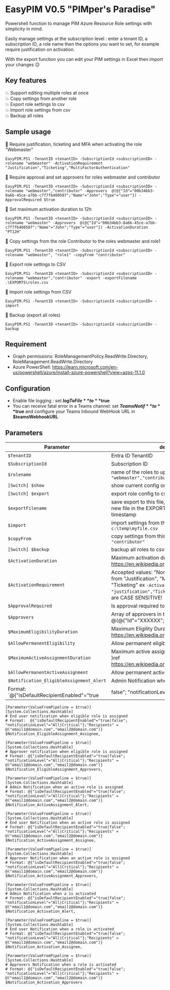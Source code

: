 # EasyPIM V0.5 "PIMper's Paradise"
Powershell function to manage PIM Azure Resource Role settings with simplicity in mind.

Easily manage settings at the subscription level : enter a tenant ID, a subscription ID, a role name 
then the options you want to set, for example require justification on activation.

With the export function you can edit your PIM settings in Excel then import your changes :wink:

## Key features
:boom: Support editing multiple roles at once  
:boom: Copy settings from another role  
:boom: Export role settings to csv  
:boom: Import role settings from csv  
:boom: Backup all roles  

## Sample usage
:large_blue_diamond: Require justification, ticketing and MFA when activating the role "Webmaster"  
 ```pwsh
 EasyPIM.PS1 -TenantID <tenantID> -SubscriptionId <subscriptionID> -rolename "webmaster" -ActivationRequirement "Justification","Ticketing","MultiFactorAuthentication"
 ```


:large_blue_diamond: Require approval and set approvers for roles webmaster and contributor  
```pwsh
EasyPIM.PS1 -TenantID <tenantID> -SubscriptionId <subscriptionID> -rolename "webmaster","contributor" -Approvers  @(@{"Id"="00b34bb3-8a6b-45ce-a7bb-c7f7fb400507";"Name"="John";"Type"="user"}) -ApprovalRequired $true
```


:large_blue_diamond: Set maximum activation duration to 12h  
```pwsh
EasyPIM.PS1 -TenantID <tenantID> -SubscriptionId <subscriptionID> -rolename "webmaster" -Approvers  @(@{"Id"="00b34bb3-8a6b-45ce-a7bb-c7f7fb400507";"Name"="John";"Type"="user"}) -ActivationDuration "PT12H"
```


:large_blue_diamond: Copy settings from the role Contributor to the roles webmaster and role1  
```pwsh
EasyPIM.PS1 -TenantID <tenantID> -SubscriptionId <subscriptionID> -rolename "webmaster", "role1" -copyFrom "contributor"
```


:large_blue_diamond: Export role settings to CSV  
```pwsh
EasyPIM.PS1 -TenantID <tenantID> -SubscriptionId <subscriptionID> -rolename "webmaster","contributor" -export -exportFilename .\EXPORTS\roles.csv
```


:large_blue_diamond: Import role settings from CSV  
```pwsh
EasyPIM.PS1 -TenantID <tenantID> -SubscriptionId <subscriptionID> -import
```


:large_blue_diamond: Backup (export all roles)  
```pwsh
EasyPIM.PS1 -TenantID <tenantID> -SubscriptionId <subscriptionID> -backup
```

## Requirement
* Graph permissions: RoleManagementPolicy.ReadWrite.Directory, RoleManagement.ReadWrite.Directory
* Azure PowerShell: https://learn.microsoft.com/en-us/powershell/azure/install-azure-powershell?view=azps-11.1.0

## Configuration
* Enable file logging : set **$logToFile** to **$true**
* You can receive fatal error in a Teams channel: set **$TeamsNotif** to **$true** and configure  your Teams Inbound WebHook URL in **$teamsWebhookURL**

## Parameters

|Parameter|description|
|---|---|
|`$TenantID`| Entra ID TenantID|
|`$SubscriptionId`| Subscription ID|
|`$rolename`| name of the roles to update/export ex `-rolename "webmaster","contributor"`|   
|`[Switch] $show`|  show current config only, no change made|
|`[Switch] $export`| export role config to csv|
|`$exportFilename`| save export to this file, if not specified it will create a new file in the EXPORTS folder with curent timestamp|
|`$import`| import settings from this csv file ex `-import c:\temp\myfile.csv`|
|`$copyFrom`| copy settings from this role name ex `-copyFrom "contributor"`|  
|`[Switch] $backup`| backup all roles to csv |
|`$ActivationDuration`| Maximum activation duration (Duration ref https://en.wikipedia.org/wiki/ISO_8601#Durations)|
|`$ActivationRequirement `| Accepted values: "None" or one or more options from "Justification", "MultiFactorAuthentication", "Ticketing" ex `-ActivationRequirement "justification","Ticketing"` WARNING: options are CASE SENSITIVE!|
|`$ApprovalRequired`| Is approval required to activate a role? ($true|$false)|
|`$Approvers`| Array of approvers in the format: @(@{"Id"="XXXXXX";"Name"="John":"Type"="user|group"}, .... )|
|`$MaximumEligibilityDuration`| Maximum Eligility Duration (ref https://en.wikipedia.org/wiki/ISO_8601#Durations)|
|`$AllowPermanentEligibility`| Allow permanent eligibility? ($true|$false)| 
|`$MaximumActiveAssignmentDuration`| Maximum active assignment duration (# Duration )ref https://en.wikipedia.org/wiki/ISO_8601#Durations)|
|`$AllowPermanentActiveAssignment`| Allow permanent active assignement? ($true|$false)|
|`$Notification_EligibleAssignment_Alert`| Admin Notification when eligible role is assigned  
Format: `@{"isDefaultRecipientEnabled"="true|false"; "notificationLevel"="All|Critical"};"Recipients" = @("email1@domain.com","email2@domain.com")}`|   

  
    
    [Parameter(ValueFromPipeline = $true)]
    [System.Collections.Hashtable]
    # End user notification when eligible role is assigned
    # Format:  @{"isDefaultRecipientEnabled"="true|false"; "notificationLevel"="All|Critical"};"Recipients" = @("email1@domain.com","email2@domain.com")} 
    $Notification_EligibleAssignment_Assignee, 
    
    [Parameter(ValueFromPipeline = $true)]
    [System.Collections.Hashtable]
    # Approver notification when eligible role is assigned
    # Format: @{"isDefaultRecipientEnabled"="true|false"; "notificationLevel"="All|Critical"};"Recipients" = @("email1@domain.com","email2@domain.com")} 
    $Notification_EligibleAssignment_Approvers, 
    
    [Parameter(ValueFromPipeline = $true)]
    [System.Collections.Hashtable]
    # Admin Notification when an active role is assigned
    # Format: @{"isDefaultRecipientEnabled"="true|false"; "notificationLevel"="All|Critical"};"Recipients" = @("email1@domain.com","email2@domain.com")} 
    $Notification_ActiveAssignment_Alert,

    [Parameter(ValueFromPipeline = $true)]
    [System.Collections.Hashtable]
    # End user Notification when an active role is assigned
    # Format: @{"isDefaultRecipientEnabled"="true|false"; "notificationLevel"="All|Critical"};"Recipients" = @("email1@domain.com","email2@domain.com")} 
    $Notification_ActiveAssignment_Assignee,

    [Parameter(ValueFromPipeline = $true)]
    [System.Collections.Hashtable]
    # Approver Notification when an active role is assigned
    # Format: @{"isDefaultRecipientEnabled"="true|false"; "notificationLevel"="All|Critical"};"Recipients" = @("email1@domain.com","email2@domain.com")} 
    $Notification_ActiveAssignment_Approvers,

    [Parameter(ValueFromPipeline = $true)]
    [System.Collections.Hashtable]
    # Admin Notification when a is activated
    # Format: @{"isDefaultRecipientEnabled"="true|false"; "notificationLevel"="All|Critical"};"Recipients" = @("email1@domain.com","email2@domain.com")} 
    $Notification_Activation_Alert,

    [Parameter(ValueFromPipeline = $true)]
    [System.Collections.Hashtable]
    # End user Notification when a role is activated
    # Format: @{"isDefaultRecipientEnabled"="true|false"; "notificationLevel"="All|Critical"};"Recipients" = @("email1@domain.com","email2@domain.com")} 
    $Notification_Activation_Assignee,

    [Parameter(ValueFromPipeline = $true)]
    [System.Collections.Hashtable]
    # Approvers Notification when a role is activated
    # Format: @{"isDefaultRecipientEnabled"="true|false"; "notificationLevel"="All|Critical"};"Recipients" = @("email1@domain.com","email2@domain.com")} 
    $Notification_Activation_Approvers
